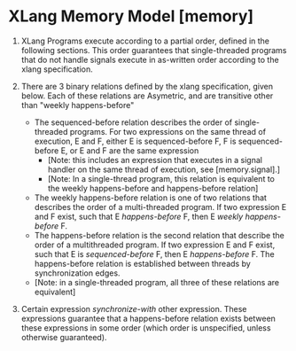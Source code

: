 # XLang Memory Model [memory]

1. XLang Programs execute according to a partial order, defined in the following sections. This order guarantees that single-threaded programs that do not handle signals execute in as-written order according to the xlang specification. 

2. There are 3 binary relations defined by the xlang specification, given below. Each of these relations are Asymetric, and are transitive other than "weekly happens-before"
    * The sequenced-before relation describes the order of single-threaded programs. For two expressions on the same thread of execution, E and F, either E is sequenced-before F, F is sequenced-before E, or E and F are the same expression 
        * [Note: this includes an expression that executes in a signal handler on the same thread of execution, see [memory.signal].]
        * [Note: In a single-thread program, this relation is equivalent to the weekly happens-before and happens-before relation]
    * The weekly happens-before relation is one of two relations that describes the order of a multi-threaded program. If two expression E and F exist, such that E *happens-before* F, then E *weekly happens-before* F. 
    * The happens-before relation is the second relation that describe the order of a multithreaded program. If two expression E and F exist, such that E is *sequenced-before* F, then E *happens-before* F. The happens-before relation is established between threads by synchronization edges.
    * [Note: in a single-threaded program, all three of these relations are equivalent]

3. Certain expression *synchronize-with* other expression. These expressions guarantee that a happens-before relation exists between these expressions in some order (which order is unspecified, unless otherwise guaranteed). 

## 